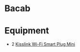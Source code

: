 # Bacab

# Equipment

- 2 [Kisslink Wi-Fi Smart Plug Mini](https://www.amazon.com.mx/gp/product/B06XKB6P72)
